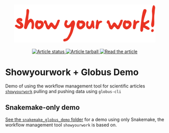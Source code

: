 <p align="center">
<a href="https://github.com/showyourwork/showyourwork">
<img width = "450" src="https://raw.githubusercontent.com/showyourwork/.github/main/images/showyourwork.png" alt="showyourwork"/>
</a>
<br>
<br>
<a href="https://github.com/zonca/showyourwork_globus_demo/actions/workflows/build.yml">
<img src="https://github.com/zonca/showyourwork_globus_demo/actions/workflows/build.yml/badge.svg?branch=main" alt="Article status"/>
</a>
<a href="https://github.com/zonca/showyourwork_globus_demo/raw/main-pdf/arxiv.tar.gz">
<img src="https://img.shields.io/badge/article-tarball-blue.svg?style=flat" alt="Article tarball"/>
</a>
<a href="https://github.com/zonca/showyourwork_globus_demo/raw/main-pdf/ms.pdf">
<img src="https://img.shields.io/badge/article-pdf-blue.svg?style=flat" alt="Read the article"/>
</a>
</p>

# Showyourwork + Globus Demo

Demo of using the workflow management tool for scientific articles [`showyourwork`](https://show-your.work/) pulling and pushing data using `globus-cli`

## Snakemake-only demo

[See the `snakemake_globus_demo` folder](./snakemake_globus_demo/) for a demo using only Snakemake, the workflow management tool `showyourwork` is based on.
